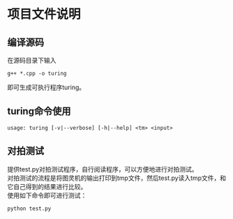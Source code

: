 项目文件说明
====

编译源码
----

在源码目录下输入
```
g++ *.cpp -o turing
```
即可生成可执行程序turing。

turing命令使用
----

```
usage: turing [-v|--verbose] [-h|--help] <tm> <input>
```

对拍测试
----

提供test.py对拍测试程序，自行阅读程序，可以方便地进行对拍测试。  
对拍测试的流程是将图灵机的输出打印到tmp文件，然后test.py读入tmp文件，和它自己得到的结果进行比较。  
使用如下命令即可进行测试：  
```
python test.py
```